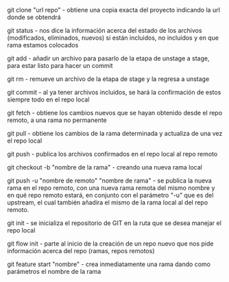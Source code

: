 git clone "url repo" - obtiene una copia exacta del proyecto indicando la url donde se obtendrá 

git status - nos dice la información acerca del estado de los archivos (modificados, eliminados, nuevos) si están incluidos, no incluidos y en que rama estamos colocados

git add - añadir un archivo para pasarlo de la etapa de unstage a stage, para estar listo para hacer un commit

git rm - remueve un archivo de la etapa de stage y la regresa a unstage

git commit - al ya tener archivos incluidos, se hará la confirmación de estos siempre todo en el repo local

git fetch - obtiene los cambios nuevos que se hayan obtenido desde el repo remoto, a una rama no permanente 

git pull - obtiene los cambios de la rama determinada y actualiza de una vez el repo local

git push - publica los archivos confirmados en el repo local al repo remoto

git checkout -b "nombre de la rama" -  creando una nueva rama local

git push -u "nombre de remoto" "nombre de rama" - se publica la nueva rama en el repo remoto, con una nueva rama remota del mismo nombre y en qué repo remoto estará, en conjunto con el parámetro "-u" que es del upstream, el cual también añadira el mismo de la rama local al del repo remoto.

git init - se inicializa el repositorio de GIT en la ruta que se desea manejar el repo local

git flow init - parte al inicio de la creación de un repo nuevo que nos pide información acerca del repo (ramas, repos remotos)

git feature start "nombre" - crea inmediatamente una rama dando como parámetros el nombre de la rama 

